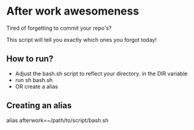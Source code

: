 # After work awesomeness

Tired of forgetting to commit your repo's?

This script will tell you exactly which ones you forgot today!

## How to run?

- Adjust the bash.sh script to reflect your directory. in the DIR variable
- run sh bash.sh
- OR create a alias 

## Creating an alias

alias afterwork=~/path/to/script/bash.sh
